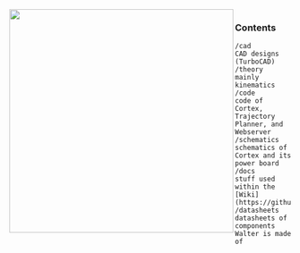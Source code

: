<img align="left" width="400px" src="https://github.com/jochenalt/Walter/blob/master/docs/images/IMG_20170219_125125.jpg" >

### Contents
    /cad 	    CAD designs (TurboCAD)
    /theory     mainly kinematics
    /code       code of Cortex, Trajectory Planner, and Webserver  
    /schematics schematics of Cortex and its power board
    /docs		stuff used within the [Wiki](https://github.com/jochenalt/Walter/wiki)
    /datasheets datasheets of components Walter is made of
    



